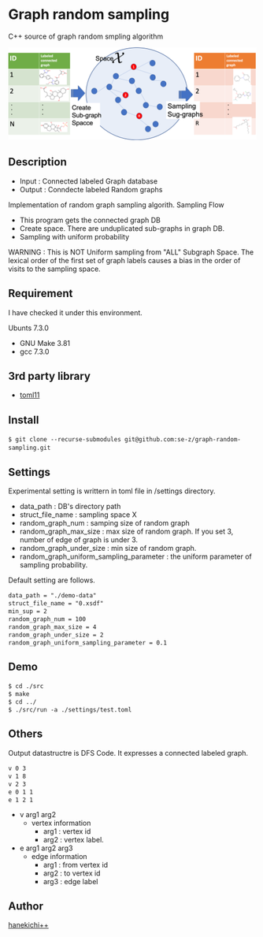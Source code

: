 Graph random sampling
====

C++ source of graph random smpling algorithm
<div align="center">
    <img src="./img/overview.png", width=800>
</div>


## Description
- Input : Connected labeled Graph database
- Output : Conndecte labeled Random graphs

Implementation of random graph sampling algorith. 
Sampling Flow
- This program gets the connected graph DB
- Create space. There are unduplicated sub-graphs in graph DB.
- Sampling with uniform probability

WARNING : This is NOT Uniform sampling from "ALL" Subgraph Space. The lexical order of the first set of graph labels causes a bias in the order of visits to the sampling space.  


## Requirement
I have checked it under this environment.

Ubunts 7.3.0
- GNU Make 3.81
- gcc 7.3.0

## 3rd party library
- [toml11](https://github.com/ToruNiina/toml11)

## Install
`$ git clone --recurse-submodules git@github.com:se-z/graph-random-sampling.git`

## Settings
Experimental setting is writtern in toml file in /settings directory.
- data_path : DB's directory path
- struct_file_name : sampling space X
- random_graph_num : samping size of random graph 
- random_graph_max_size : max size of random graph. If you set 3, number of edge of graph is under 3.
- random_graph_under_size :  min size of random graph. 
- random_graph_uniform_sampling_parameter : the uniform parameter of sampling probability. 

Default setting are follows.
```
data_path = "./demo-data"
struct_file_name = "0.xsdf"
min_sup = 2
random_graph_num = 100
random_graph_max_size = 4
random_graph_under_size = 2
random_graph_uniform_sampling_parameter = 0.1
```

## Demo 

```
$ cd ./src
$ make
$ cd ../
$ ./src/run -a ./settings/test.toml
```

## Others
Output datastructre is DFS Code. It expresses a connected labeled graph.

```
v 0 3
v 1 8
v 2 3
e 0 1 1
e 1 2 1
```

- v arg1 arg2
    - vertex information
        - arg1 : vertex id
        - arg2 : vertex label. 
- e arg1 arg2 arg3
    - edge information
        - arg1 : from vertex id 
        - arg2 : to vertex id 
        - arg3 : edge label



## Author
[hanekichi++](https://github.com/se-z)

